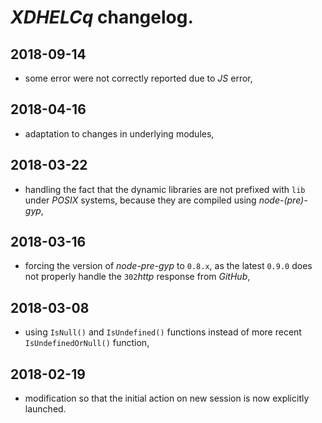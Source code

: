 # *XDHELCq* changelog.

## 2018-09-14

- some error were not correctly reported due to *JS* error,

## 2018-04-16

- adaptation to changes in underlying modules,

## 2018-03-22

- handling the fact that the dynamic libraries are not prefixed with `lib` under *POSIX* systems, because they are compiled using *node-(pre)-gyp*,

## 2018-03-16

- forcing the version of *node-pre-gyp* to `0.8.x`, as the latest `0.9.0` does not properly handle the `302`*http* response from *GitHub*,

## 2018-03-08

- using `IsNull()` and `IsUndefined()` functions instead of more recent `IsUndefinedOrNull()` function,

## 2018-02-19

- modification so that the initial action on new session is now explicitly launched.